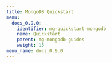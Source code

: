 ```yaml
---
title: MongoDB Quickstart
menu:
  docs_0.9.0:
    identifier: mg-quickstart-mongodb
    name: Quickstart
    parent: mg-mongodb-guides
    weight: 15
menu_name: docs_0.9.0
---
```


